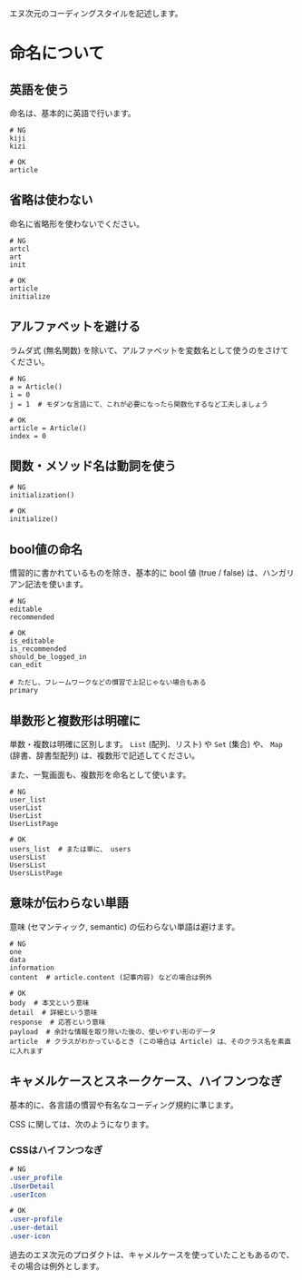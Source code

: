 エヌ次元のコーディングスタイルを記述します。

# 命名について

## 英語を使う
命名は、基本的に英語で行います。

```
# NG
kiji
kizi

# OK
article
```

## 省略は使わない
命名に省略形を使わないでください。

```
# NG
artcl
art
init

# OK
article
initialize
```

## アルファベットを避ける
ラムダ式 (無名関数) を除いて、アルファベットを変数名として使うのをさけてください。

```
# NG
a = Article()
i = 0
j = 1  # モダンな言語にて、これが必要になったら関数化するなど工夫しましょう

# OK
article = Article()
index = 0
```

## 関数・メソッド名は動詞を使う

```
# NG
initialization()

# OK
initialize()
```

## bool値の命名
慣習的に書かれているものを除き、基本的に bool 値 (true / false) は、ハンガリアン記法を使います。

```
# NG
editable
recommended

# OK
is_editable
is_recommended
should_be_logged_in
can_edit

# ただし、フレームワークなどの慣習で上記じゃない場合もある
primary
```

## 単数形と複数形は明確に
単数・複数は明確に区別します。 `List` (配列、リスト) や `Set` (集合) や、 `Map` (辞書、辞書型配列) は、複数形で記述してください。

また、一覧画面も、複数形を命名として使います。


```
# NG
user_list
userList
UserList
UserListPage

# OK
users_list  # または単に、 users
usersList
UsersList
UsersListPage
```

## 意味が伝わらない単語

意味 (セマンティック, semantic) の伝わらない単語は避けます。

```
# NG
one
data
information
content  # article.content (記事内容) などの場合は例外

# OK
body  # 本文という意味
detail  # 詳細という意味
response  # 応答という意味
payload  # 余計な情報を取り除いた後の、使いやすい形のデータ
article  # クラスがわかっているとき (この場合は Article) は、そのクラス名を素直に入れます
```

## キャメルケースとスネークケース、ハイフンつなぎ
基本的に、各言語の慣習や有名なコーディング規約に準じます。

CSS に関しては、次のようになります。

### CSSはハイフンつなぎ

```css
# NG
.user_profile
.UserDetail
.userIcon

# OK
.user-profile
.user-detail
.user-icon
```

過去のエヌ次元のプロダクトは、キャメルケースを使っていたこともあるので、その場合は例外とします。
